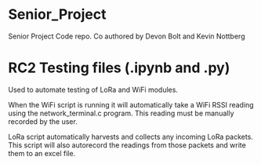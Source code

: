 # Senior_Project
Senior Project Code repo. Co authored by Devon Bolt and Kevin Nottberg

# RC2 Testing files (.ipynb and .py)

Used to automate testing of LoRa and WiFi modules. 

When the WiFi script is running it will automatically take a WiFi RSSI reading using the network_terminal.c program. This reading must be manually recorded by the user.

LoRa script automatically harvests and collects any incoming LoRa packets. This script will also autorecord the readings from those packets and write them to an excel file.
